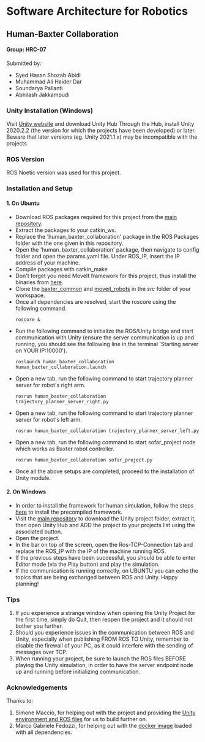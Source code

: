# Software Architecture for Robotics

## Human-Baxter Collaboration

#### Group: HRC-07
Submitted by:

* Syed Hasan Shozab Abidi
* Muhammad Ali Haider Dar
* Soundarya Pallanti 
* Abhilash Jakkampudi

### Unity Installation (Windows)

Visit [Unity website](https://unity3d.com/get-unity/download) and download Unity Hub
Through the Hub, install Unity 2020.2.2 (the version for which the projects have been developed) or later. Beware that later versions (eg. Unity 2021.1.x) may be incompatible with the projects

### ROS Version
ROS Noetic version was used for this project.

### Installation and Setup

#### 1. On Ubuntu
* Download ROS packages required for this project from the [main repository](https://github.com/TheEngineRoom-UniGe/SofAR-Human-Robot-Collaboration).
* Extract the packages to your catkin_ws. 
* Replace the 'human_baxter_collaboration' package in the ROS Packages folder with the one given in this repository.
* Open the 'human_baxter_collaboration' package, then navigate to config folder and open the params.yaml file. Under ROS_IP, insert the IP address of your machine.
* Compile packages with catkin_make
* Don't forget you need MoveIt framework for this project, thus install the binaries from [here](https://moveit.ros.org/install/).
* Clone the [baxter_common](https://github.com/RethinkRobotics/baxter_common) and [moveit_robots](https://github.com/ros-planning/moveit_robots) in the _src_ folder of your workspace.
* Once all dependencies are resolved, start the roscore using the following command.
  ```
  roscore &
  ```
* Run the following command to initialize the ROS/Unity bridge and start communication with Unity (ensure the server communication is up and running, you should see the following line in the terminal 'Starting server on YOUR IP:10000').
  ```
  roslaunch human_baxter_collaboration human_baxter_collaboration.launch
  ```
* Open a new tab, run the following command to start trajectory planner server for robot's right arm.
  ```
  rosrun human_baxter_collaboration trajectory_planner_server_right.py
  ``` 
* Open a new tab, run the following command to start trajectory planner server for robot's left arm.  
  ```
  rosrun human_baxter_collaboration trajectory_planner_server_left.py
  ``` 
* Open a new tab, run the following command to start sofar_project node which works as Baxter robot controller.  
  ```
  rosrun human_baxter_collaboration sofar_project.py
  ```
* Once all the above setups are completed, proceed to the installation of Unity module. 
  
#### 2. On Windows
* In order to install the framework for human simulation, follow the steps [here](https://github.com/Daimler/mosim_core/wiki/InstallPrecompiled) to install the precompiled framework.
* Visit the [main repository](https://github.com/TheEngineRoom-UniGe/SofAR-Human-Robot-Collaboration) to download the Unity project folder, extract it, then open Unity Hub and ADD the project to your projects list using the associated button.
* Open the project.
* In the bar on top of the screen, open the Ros-TCP-Connection tab and replace the ROS_IP with the IP of the machine running ROS.
* If the previous steps have been successful, you should be able to enter Editor mode (via the Play button) and play the simulation.
* If the communication is running correctly, on UBUNTU you can echo the topics that are being exchanged between ROS and Unity.
Happy planning!

### Tips

1. If you experience a strange window when opening the Unity Project for the first time, simply do Quit, then reopen the project and it should not bother you further.
2. Should you experience issues in the communication between ROS and Unity, especially when publishing FROM ROS TO Unity, remember to disable the firewall of your PC, as it could interfere with the sending of messages over TCP.
3. When running your project, be sure to launch the ROS files BEFORE playing the Unity simulation, in order to have the server endpoint node up and running before initializing communication.

### Acknowledgements
Thanks to:
1. Simone Macciò, for helping out with the project and providing the [Unity environment and ROS files](https://github.com/TheEngineRoom-UniGe/SofAR-Human-Robot-Collaboration) for us to build further on.
2. Marco Gabriele Fedozzi, for helping out with the [docker image](https://hub.docker.com/r/hypothe/sofar_ros) loaded with all dependencies.
